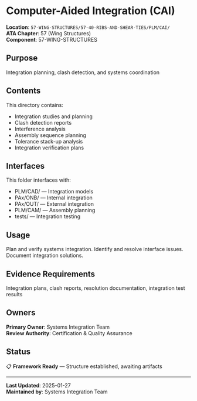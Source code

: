 # Computer-Aided Integration (CAI)

**Location**: `57-WING-STRUCTURES/57-40-RIBS-AND-SHEAR-TIES/PLM/CAI/`  
**ATA Chapter**: 57 (Wing Structures)  
**Component**: 57-WING-STRUCTURES

## Purpose

Integration planning, clash detection, and systems coordination

## Contents

This directory contains:

- Integration studies and planning
- Clash detection reports
- Interference analysis
- Assembly sequence planning
- Tolerance stack-up analysis
- Integration verification plans

## Interfaces

This folder interfaces with:

- PLM/CAD/ — Integration models
- PAx/ONB/ — Internal integration
- PAx/OUT/ — External integration
- PLM/CAM/ — Assembly planning
- tests/ — Integration testing

## Usage

Plan and verify systems integration. Identify and resolve interface issues. Document integration solutions.

## Evidence Requirements

Integration plans, clash reports, resolution documentation, integration test results

## Owners

**Primary Owner**: Systems Integration Team  
**Review Authority**: Certification & Quality Assurance

## Status

📋 **Framework Ready** — Structure established, awaiting artifacts

---

**Last Updated**: 2025-01-27  
**Maintained by**: Systems Integration Team
